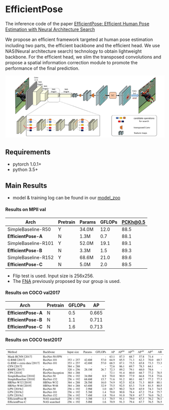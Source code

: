 # EfficientPose

The inference code of the paper [EfﬁcientPose: Efﬁcient Human Pose Estimation with Neural Architecture Search](https://arxiv.org/abs/2012.07086)

We propose an efﬁcient framework targeted at human pose estimation including two parts, the efﬁcient backbone and the efﬁcient head. We use NAS(Neural architecture search)  technology to obtain lightweight backbone.  For the efﬁcient head, we slim the transposed convolutions and propose a spatial information correction module to promote the performance of the ﬁnal prediction.  

![overall_fig](imgs/overall_fig.png)



## Requirements

- pytorch 1.0.1+
- python 3.5+

## Main Results

- model & training log can be found in our [model_zoo](https://drive.google.com/drive/folders/1nKbolvot_TJW6Q_SjfUVGWyMTNcGmesc?usp=sharing)

#### Results on MPII val

| Arch                | Pretrain | Params | GFLOPs | PCKh@0.5 |
| ------------------- | -------- | ------ | ------ | -------- |
| SimpleBaseline-R50  | Y        | 34.0M  | 12.0   | 88.5     |
| **EfficientPose-A** | N        | 1.3M   | 0.7    | 88.1     |
| SimpleBaseline-R101 | Y        | 52.0M  | 19.1   | 89.1     |
| **EfficientPose-B** | N        | 3.3M   | 1.5    | 89.3     |
| SimpleBaseline-R152 | Y        | 68.6M  | 21.0   | 89.6     |
| **EfficientPose-C** | N        | 5.0M   | 2.0    | 89.5     |

- Flip test is used. Input size is 256x256.
- The [FNA](https://github.com/JaminFong/FNA) previously proposed by our group is used.

#### Results on COCO val2017

| Arch                | Pretrain | GFLOPs | AP    |
| ------------------- | -------- | ------ | ----- |
| **EfficientPose-A** | N        | 0.5    | 0.665 |
| **EfficientPose-B** | N        | 1.1    | 0.711 |
| **EfficientPose-C** | N        | 1.6    | 0.713 |

#### Results on COCO test2017

![coco_results](imgs/coco_results.png)


